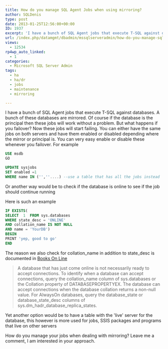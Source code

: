 ```yaml
---
title: How do you manage SQL Agent Jobs when using mirroring?
author: SQLDenis
type: post
date: 2013-01-25T12:56:00+00:00
ID: 1937
excerpt: 'I have a bunch of SQL Agent jobs that execute T-SQL against databases. A bunch of these databases are mirrored. Of course if the database is the principal then these jobs will work without a problem. But what happens if you failover? Now these jobs will&hellip;'
url: /index.php/datamgmt/dbadmin/mssqlserveradmin/how-do-you-manage-sql/
views:
  - 12534
rp4wp_auto_linked:
  - 1
categories:
  - Microsoft SQL Server Admin
tags:
  - ha
  - ha/dr
  - jobs
  - maintenance
  - mirroring

---
```

I have a bunch of SQL Agent jobs that execute T-SQL against databases. A bunch of these databases are mirrored. Of course if the database is the principal then these jobs will work without a problem. But what happens if you failover? Now these jobs will start failing. You can either have the same jobs on both servers and have them enabled or disabled depending where the mirror or principal is. You can very easy enable or disable these whenever you failover. For example

```sql
USE msdb
GO

UPDATE sysjobs
SET enabled =1
WHERE name IN ('',''....) --use a table that has all the jobs instead
```

Or another way would be to check if the database is online to see if the job should continue running

Here is such an example

```sql
IF EXISTS(
SELECT  1  FROM sys.databases
WHERE state_desc = 'ONLINE'
AND collation_name IS NOT NULL
AND name = 'YourDB')
BEGIN
PRINT 'yep, good to go'
END
```

The reason we also check for collation\_name in addition to state\_desc is documented in [Books On Line][1]

> A database that has just come online is not necessarily ready to accept connections. To identify when a database can accept connections, query the collation\_name column of sys.databases or the Collation property of DATABASEPROPERTYEX. The database can accept connections when the database collation returns a non-null value. For AlwaysOn databases, query the database\_state or database\_state\_desc columns of sys.dm\_hadr\_database\_replica\_states.

Yet another option would be to have a table with the 'live' server for the database, this however is more used for jobs, SSIS packages and programs that live on other servers

How do you manage your jobs when dealing with mirroring? Leave me a comment, I am interested in your approach.

 [1]: http://technet.microsoft.com/en-us/library/ms178534.aspx